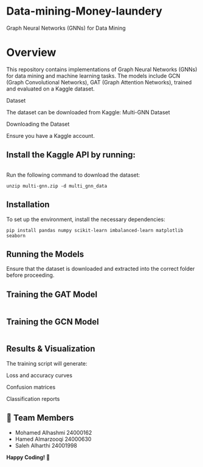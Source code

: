 # Data-mining-Money-laundery
Graph Neural Networks (GNNs) for Data Mining

# **Overview**

This repository contains implementations of Graph Neural Networks (GNNs) for data mining and machine learning tasks. The models include GCN (Graph Convolutional Networks), GAT (Graph Attention Networks), trained and evaluated on a Kaggle dataset.

Dataset

The dataset can be downloaded from Kaggle:
Multi-GNN Dataset

Downloading the Dataset

Ensure you have a Kaggle account.

## **Install the Kaggle API by running:**

```pip install kaggle
```

Run the following command to download the dataset:

```kaggle datasets download -d trnaacthng/multi-gnn
unzip multi-gnn.zip -d multi_gnn_data
```

## **Installation**

To set up the environment, install the necessary dependencies:

```pip install torch torch_geometric torch_sparse torch_scatter torch_spline_conv torch_cluster
pip install pandas numpy scikit-learn imbalanced-learn matplotlib seaborn
```

## **Running the Models**

Ensure that the dataset is downloaded and extracted into the correct folder before proceeding.

## **Training the GAT Model**

```python data_mining_gnns_models.py --model GAT
```

## **Training the GCN Model**

```python data_mining_gnns_models.py --model GCN
```

## **Results & Visualization**

The training script will generate:

Loss and accuracy curves

Confusion matrices

Classification reports


## **👥 Team Members**
- Mohamed Alhashmi 24000162
- Hamed Almarzooqi 24000630
- Saleh Alharthi   24001998


**Happy Coding! 🚀**

